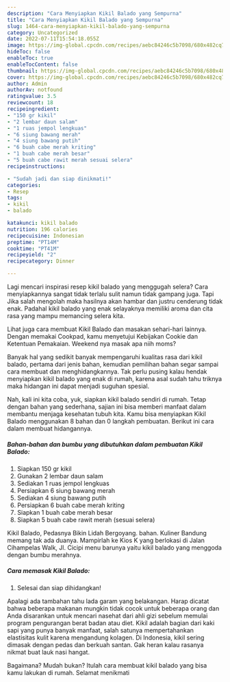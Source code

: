 ```yaml
---
description: "Cara Menyiapkan Kikil Balado yang Sempurna"
title: "Cara Menyiapkan Kikil Balado yang Sempurna"
slug: 1464-cara-menyiapkan-kikil-balado-yang-sempurna
category: Uncategorized
date: 2022-07-11T15:54:18.055Z
image: https://img-global.cpcdn.com/recipes/aebc84246c5b7098/680x482cq70/kikil-balado-foto-resep-utama.jpg
hideToc: false
enableToc: true
enableTocContent: false
thumbnail: https://img-global.cpcdn.com/recipes/aebc84246c5b7098/680x482cq70/kikil-balado-foto-resep-utama.jpg
cover: https://img-global.cpcdn.com/recipes/aebc84246c5b7098/680x482cq70/kikil-balado-foto-resep-utama.jpg
author: Admin
authorAv: notfound
ratingvalue: 3.5
reviewcount: 18
recipeingredient:
- "150 gr kikil"
- "2 lembar daun salam"
- "1 ruas jempol lengkuas"
- "6 siung bawang merah"
- "4 siung bawang putih"
- "6 buah cabe merah kriting"
- "1 buah cabe merah besar"
- "5 buah cabe rawit merah sesuai selera"
recipeinstructions:

- "Sudah jadi dan siap dinikmati!"
categories:
- Resep
tags:
- kikil
- balado

katakunci: kikil balado 
nutrition: 196 calories
recipecuisine: Indonesian
preptime: "PT14M"
cooktime: "PT41M"
recipeyield: "2"
recipecategory: Dinner

---
```



Lagi mencari inspirasi resep kikil balado yang menggugah selera? Cara menyiapkannya sangat tidak terlalu sulit namun tidak gampang juga. Tapi Jika salah mengolah maka hasilnya akan hambar dan justru cenderung tidak enak. Padahal kikil balado yang enak selayaknya memiliki aroma dan cita rasa yang mampu memancing selera kita.


Lihat juga cara membuat Kikil Balado dan masakan sehari-hari lainnya. Dengan memakai Cookpad, kamu menyetujui Kebijakan Cookie dan Ketentuan Pemakaian. Weekend nya masak apa niih moms?

Banyak hal yang sedikit banyak mempengaruhi kualitas rasa dari kikil balado, pertama dari jenis bahan, kemudian pemilihan bahan segar sampai cara membuat dan menghidangkannya. Tak perlu pusing kalau hendak menyiapkan kikil balado yang enak di rumah, karena asal sudah tahu triknya maka hidangan ini dapat menjadi suguhan spesial.


Nah, kali ini kita coba, yuk, siapkan kikil balado sendiri di rumah. Tetap dengan bahan yang sederhana, sajian ini bisa memberi manfaat dalam membantu menjaga kesehatan tubuh kita. Kamu bisa menyiapkan Kikil Balado menggunakan 8 bahan dan 0 langkah pembuatan. Berikut ini cara dalam membuat hidangannya.

<!--inarticleads1-->

##### Bahan-bahan dan bumbu yang dibutuhkan dalam pembuatan Kikil Balado:

1. Siapkan 150 gr kikil
1. Gunakan 2 lembar daun salam
1. Sediakan 1 ruas jempol lengkuas
1. Persiapkan 6 siung bawang merah
1. Sediakan 4 siung bawang putih
1. Persiapkan 6 buah cabe merah kriting
1. Siapkan 1 buah cabe merah besar
1. Siapkan 5 buah cabe rawit merah (sesuai selera)


Kikil Balado, Pedasnya Bikin Lidah Bergoyang. bahan. Kuliner Bandung memang tak ada duanya. Mampirlah ke Kios K yang berlokasi di Jalan Cihampelas Walk, Jl. Cicipi menu barunya yaitu kikil balado yang menggoda dengan bumbu merahnya. 

<!--inarticleads2-->

##### Cara memasak Kikil Balado:


1. Selesai dan siap dihidangkan!

Apalagi ada tambahan tahu lada garam yang belakangan. Harap dicatat bahwa beberapa makanan mungkin tidak cocok untuk beberapa orang dan Anda disarankan untuk mencari nasehat dari ahli gizi sebelum memulai program pengurangan berat badan atau diet. Kikil adalah bagian dari kaki sapi yang punya banyak manfaat, salah satunya mempertahankan elastisitas kulit karena mengandung kolagen. Di Indonesia, kikil sering dimasak dengan pedas dan berkuah santan. Gak heran kalau rasanya nikmat buat lauk nasi hangat. 

Bagaimana? Mudah bukan? Itulah cara membuat kikil balado yang bisa kamu lakukan di rumah. Selamat menikmati
